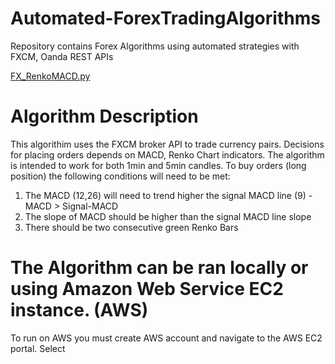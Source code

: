 # Automated-ForexTradingAlgorithms
Repository contains Forex Algorithms using automated strategies with FXCM, Oanda REST APIs

[FX_RenkoMACD.py](https://github.com/juanfp900/Automated-ForexTradingAlgorithms/blob/master/FXCMForexBot/FX_RenkoMACD.py)

# Algorithm Description
This algorithim uses the FXCM broker API to trade currency pairs. Decisions for placing orders depends 
on MACD, Renko Chart indicators. The algorithm is intended to work for both 1min and 5min candles.
To buy orders (long position) the following conditions will need to be met:
  1. The MACD (12,26) will need to trend higher the signal MACD line (9)
    - MACD > Signal-MACD
  2. The slope of MACD should be higher than the signal MACD line slope
  3. There should be two consecutive green Renko Bars


# The Algorithm can be ran locally or using Amazon Web Service EC2 instance. (AWS)

To run on AWS you must create AWS account and navigate to the AWS EC2 portal.
Select 




